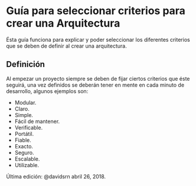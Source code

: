# Guía para seleccionar criterios para crear una Arquitectura
Ésta guía funciona para explicar y poder seleccionar los diferentes criterios que se deben de definir al crear una arquitectura.

## Definición
Al empezar un proyecto siempre se deben de fijar ciertos criterios que éste seguirá, una vez definidos se deberán tener en mente en cada minuto de desarrollo, algunos ejemplos son:
* Modular.
* Claro.
* Simple.
* Fácil de mantener.
* Verificable.
* Portátil.
* Fiable.
* Exacto.
* Seguro.
* Escalable.
* Utilizable.

Última edición: @davidsrn abril 26, 2018.
